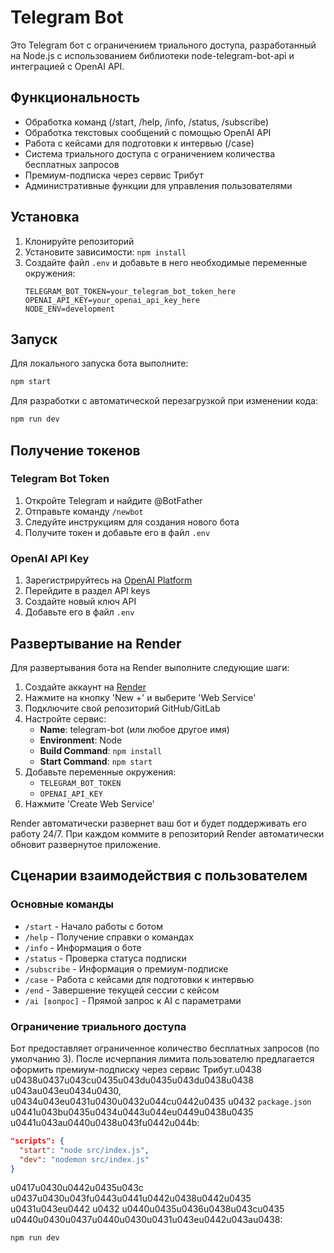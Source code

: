 # Telegram Bot

Это Telegram бот с ограничением триального доступа, разработанный на Node.js с использованием библиотеки node-telegram-bot-api и интеграцией с OpenAI API.

## Функциональность

- Обработка команд (/start, /help, /info, /status, /subscribe)
- Обработка текстовых сообщений с помощью OpenAI API
- Работа с кейсами для подготовки к интервью (/case)
- Система триального доступа с ограничением количества бесплатных запросов
- Премиум-подписка через сервис Трибут
- Административные функции для управления пользователями

## Установка

1. Клонируйте репозиторий
2. Установите зависимости: `npm install`
3. Создайте файл `.env` и добавьте в него необходимые переменные окружения:
   ```
   TELEGRAM_BOT_TOKEN=your_telegram_bot_token_here
   OPENAI_API_KEY=your_openai_api_key_here
   NODE_ENV=development
   ```

## Запуск

Для локального запуска бота выполните:

```bash
npm start
```

Для разработки с автоматической перезагрузкой при изменении кода:

```bash
npm run dev
```

## Получение токенов

### Telegram Bot Token
1. Откройте Telegram и найдите @BotFather
2. Отправьте команду `/newbot`
3. Следуйте инструкциям для создания нового бота
4. Получите токен и добавьте его в файл `.env`

### OpenAI API Key
1. Зарегистрируйтесь на [OpenAI Platform](https://platform.openai.com/)
2. Перейдите в раздел API keys
3. Создайте новый ключ API
4. Добавьте его в файл `.env`

## Развертывание на Render

Для развертывания бота на Render выполните следующие шаги:

1. Создайте аккаунт на [Render](https://render.com/)
2. Нажмите на кнопку 'New +' и выберите 'Web Service'
3. Подключите свой репозиторий GitHub/GitLab
4. Настройте сервис:
   - **Name**: telegram-bot (или любое другое имя)
   - **Environment**: Node
   - **Build Command**: `npm install`
   - **Start Command**: `npm start`
5. Добавьте переменные окружения:
   - `TELEGRAM_BOT_TOKEN`
   - `OPENAI_API_KEY`
6. Нажмите 'Create Web Service'

Render автоматически развернет ваш бот и будет поддерживать его работу 24/7. При каждом коммите в репозиторий Render автоматически обновит развернутое приложение.

## Сценарии взаимодействия с пользователем

### Основные команды
- `/start` - Начало работы с ботом
- `/help` - Получение справки о командах
- `/info` - Информация о боте
- `/status` - Проверка статуса подписки
- `/subscribe` - Информация о премиум-подписке
- `/case` - Работа с кейсами для подготовки к интервью
- `/end` - Завершение текущей сессии с кейсом
- `/ai [вопрос]` - Прямой запрос к AI с параметрами

### Ограничение триального доступа
Бот предоставляет ограниченное количество бесплатных запросов (по умолчанию 3). После исчерпания лимита пользователю предлагается оформить премиум-подписку через сервис Трибут.u0438 u0438u0437u043cu0435u043du0435u043du0438u0438 u043au043eu0434u0430, u0434u043eu0431u0430u0432u044cu0442u0435 u0432 `package.json` u0441u043bu0435u0434u0443u044eu0449u0438u0435 u0441u043au0440u0438u043fu0442u044b:

```json
"scripts": {
  "start": "node src/index.js",
  "dev": "nodemon src/index.js"
}
```

u0417u0430u0442u0435u043c u0437u0430u043fu0443u0441u0442u0438u0442u0435 u0431u043eu0442 u0432 u0440u0435u0436u0438u043cu0435 u0440u0430u0437u0440u0430u0431u043eu0442u043au0438:

```bash
npm run dev
```
